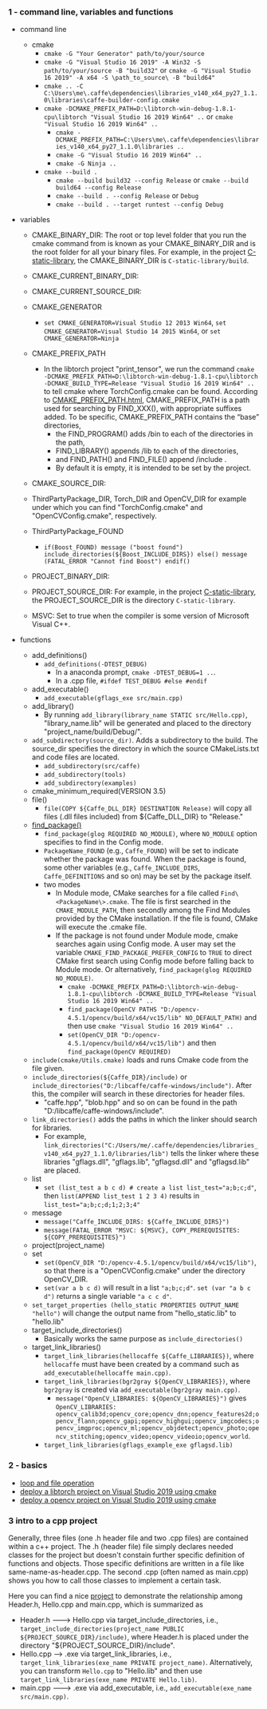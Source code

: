 ### 1 - command line, variables and functions
+ command line
  + cmake
    + `cmake -G "Your Generator" path/to/your/source`
    + `cmake -G "Visual Studio 16 2019" -A Win32 -S path/to/your/source -B "build32"` or `cmake -G "Visual Studio 16 2019" -A x64 -S \path_to_source\ -B "build64"`
    + `cmake .. -C C:\Users\me\.caffe\dependencies\libraries_v140_x64_py27_1.1.0\libraries\caffe-builder-config.cmake`
    + `cmake -DCMAKE_PREFIX_PATH=D:\libtorch-win-debug-1.8.1-cpu\libtorch "Visual Studio 16 2019 Win64" ..` or `cmake "Visual Studio 16 2019 Win64" ..`
      + `cmake -DCMAKE_PREFIX_PATH=C:\Users\me\.caffe\dependencies\libraries_v140_x64_py27_1.1.0\libraries ..`
      + `cmake -G "Visual Studio 16 2019 Win64" ..`
      + `cmake -G Ninja ..`
    + `cmake --build .`
      + `cmake --build build32 --config Release` or `cmake --build build64 --config Release`
      + `cmake --build . --config Release` or `Debug`
      + `cmake --build . --target runtest --config Debug`
+ variables
  + CMAKE_BINARY_DIR: The root or top level folder that you run the cmake command from is known as your CMAKE_BINARY_DIR and is the root folder for all your binary files. For example, in the project [C-static-library](https://github.com/ttroy50/cmake-examples/tree/master/01-basic/C-static-library), the CMAKE_BINARY_DIR is `C-static-library/build`.
  + CMAKE_CURRENT_BINARY_DIR:
  + CMAKE_CURRENT_SOURCE_DIR:
  + CMAKE_GENERATOR
    + `set CMAKE_GENERATOR=Visual Studio 12 2013 Win64`, `set CMAKE_GENERATOR=Visual Studio 14 2015 Win64`, or `set CMAKE_GENERATOR=Ninja`
  + CMAKE_PREFIX_PATH
    + In the libtorch project "print_tensor", we run the command
`cmake -DCMAKE_PREFIX_PATH=D:\libtorch-win-debug-1.8.1-cpu\libtorch -DCMAKE_BUILD_TYPE=Release "Visual Studio 16 2019 Win64" ..` to tell cmake where TorchConfig.cmake can be found. According to [CMAKE_PREFIX_PATH.html](https://cmake.org/cmake/help/v3.0/variable/CMAKE_PREFIX_PATH.html), CMAKE_PREFIX_PATH is a path used for searching by FIND_XXX(), with appropriate suffixes added. To be specific, CMAKE_PREFIX_PATH contains the “base” directories, 
      + the FIND_PROGRAM() adds /bin to each of the directories in the path, 
      + FIND_LIBRARY() appends /lib to each of the directories, 
      + and FIND_PATH() and FIND_FILE() append /include . 
      + By default it is empty, it is intended to be set by the project.
  
  + CMAKE_SOURCE_DIR:
  + ThirdPartyPackage_DIR, Torch_DIR and OpenCV_DIR for example under which you can find "TorchConfig.cmake" and "OpenCVConfig.cmake", respectively.
  + ThirdPartyPackage_FOUND
    + `if(Boost_FOUND) message ("boost found") include_directories(${Boost_INCLUDE_DIRS}) else() message (FATAL_ERROR "Cannot find Boost") endif()`
  + PROJECT_BINARY_DIR:
  + PROJECT_SOURCE_DIR: For example, in the project [C-static-library](https://github.com/ttroy50/cmake-examples/tree/master/01-basic/C-static-library), the PROJECT_SOURCE_DIR is the directory `C-static-library`.
  + MSVC: Set to true when the compiler is some version of Microsoft Visual C++.
  

+ functions
  + add_definitions()
    + `add_definitions(-DTEST_DEBUG)`
      + In a anaconda prompt, `cmake -DTEST_DEBUG=1 ..`.
      + In a .cpp file, `#ifdef TEST_DEBUG #else #endif`
  + add_executable()
    + `add_executable(gflags_exe src/main.cpp)`
  + add_library()
    + By running `add_library(library_name STATIC src/Hello.cpp)`, "library_name.lib" will be generated and placed to the directory "project_name/build/Debug/".
  + `add_subdirectory(source_dir)`. Adds a subdirectory to the build. The source_dir specifies the directory in which the source CMakeLists.txt and code files are located.
    + `add_subdirectory(src/caffe)`
    + `add_subdirectory(tools)`
    + `add_subdirectory(examples)`
  + cmake_minimum_required(VERSION 3.5)
  + file()
    + `file(COPY ${Caffe_DLL_DIR} DESTINATION Release)` will copy all files (.dll files included) from ${Caffe_DLL_DIR} to "Release."
  + [find_package()](https://github.com/suzyi/cpp/blob/master/cmake/basics.md#4---how-does-find_package-work)
    + `find_package(glog REQUIRED NO_MODULE)`, where `NO_MODULE` option specifies to find in the Config mode.
    + `PackageName_FOUND` (e.g., `Caffe_FOUND`) will be set to indicate whether the package was found. When the package is found, some other variables (e.g., `Caffe_INCLUDE_DIRS`, `Caffe_DEFINITIONS` and so on) may be set by the package itself.
    + two modes
      + In Module mode, CMake searches for a file called `Find\<PackageName\>.cmake`. The file is first searched in the `CMAKE_MODULE_PATH`, then secondly among the Find Modules provided by the CMake installation. If the file is found, CMake will execute the .cmake file.
      + If the package is not found under Module mode, cmake searches again using Config mode. A user may set the variable `CMAKE_FIND_PACKAGE_PREFER_CONFIG` to `TRUE` to direct CMake first search using Config mode before falling back to Module mode. Or alternatively, `find_package(glog REQUIRED NO_MODULE)`.
        + `cmake -DCMAKE_PREFIX_PATH=D:\libtorch-win-debug-1.8.1-cpu\libtorch -DCMAKE_BUILD_TYPE=Release "Visual Studio 16 2019 Win64" ..`
        + `find_package(OpenCV PATHS "D:/opencv-4.5.1/opencv/build/x64/vc15/lib" NO_DEFAULT_PATH)` and then use `cmake "Visual Studio 16 2019 Win64" ..`
        + `set(OpenCV_DIR "D:/opencv-4.5.1/opencv/build/x64/vc15/lib")` and then `find_package(OpenCV REQUIRED)`
  + `include(cmake/Utils.cmake)` loads and runs Cmake code from the file given.
  + `include_directories(${Caffe_DIR}/include)` or `include_directories("D:/libcaffe/caffe-windows/include")`. After this, the compiler will search in these directories for header files.
    + "caffe.hpp", "blob.hpp" and so on can be found in the path "D:/libcaffe/caffe-windows/include".
  + `link_directories()` adds the paths in which the linker should search for libraries.
    + For example, `link_directories("C:/Users/me/.caffe/dependencies/libraries_v140_x64_py27_1.1.0/libraries/lib")` tells the linker where these libraries "gflags.dll", "gflags.lib", "gflagsd.dll" and "gflagsd.lib" are placed.
  + list
    + `set (list_test a b c d) # create a list list_test="a;b;c;d"`, then `list(APPEND list_test 1 2 3 4)` results in `list_test="a;b;c;d;1;2;3;4"`
  + message
    + `message("Caffe_INCLUDE_DIRS: ${Caffe_INCLUDE_DIRS}")`
    + `message(FATAL_ERROR "MSVC: ${MSVC}, COPY_PREREQUISITES: ${COPY_PREREQUISITES}")`
  + project(project_name)
  + set
    + `set(OpenCV_DIR "D:/opencv-4.5.1/opencv/build/x64/vc15/lib")`, so that there is a "OpenCVConfig.cmake" under the directory OpenCV_DIR.
    + `set(var a b c d)` will result in a list `"a;b;c;d"`. `set (var "a b c d")` returns a single variable `"a c c d"`.
  + `set_target_properties (hello_static PROPERTIES OUTPUT_NAME "hello")` will change the output name from "hello_static.lib" to "hello.lib"
  + target_include_directories()
    + Basically works the same purpose as `include_directories()`
  + target_link_libraries()
    + `target_link_libraries(hellocaffe ${Caffe_LIBRARIES})`, where `hellocaffe` must have been created by a command such as `add_executable(hellocaffe main.cpp)`.
    + `target_link_libraries(bgr2gray ${OpenCV_LIBRARIES})`, where `bgr2gray` is created via `add_executable(bgr2gray main.cpp)`.
      + `message("OpenCV_LIBRARIES: ${OpenCV_LIBRARIES}")` gives `OpenCV_LIBRARIES: opencv_calib3d;opencv_core;opencv_dnn;opencv_features2d;opencv_flann;opencv_gapi;opencv_highgui;opencv_imgcodecs;opencv_imgproc;opencv_ml;opencv_objdetect;opencv_photo;opencv_stitching;opencv_video;opencv_videoio;opencv_world`.
    + `target_link_libraries(gflags_example_exe gflagsd.lib)`

### 2 - basics
+ [loop and file operation](examples/loop-and-file-operation.md)
+ [deploy a libtorch project on Visual Studio 2019 using cmake](https://github.com/suzyi/cpp/blob/master/deep-learning/libtorch.md)
+ [deploy a opencv project on Visual Studio 2019 using cmake](https://github.com/suzyi/cpp/blob/master/opencv/0-installation.md#2---run-a-toy-opencv-example-with-the-helpf-of-cmakeliststxt)
### 3 intro to a cpp project
Generally, three files (one .h header file and two .cpp files) are contained within a c++ project. The .h (header file) file simply declares needed classes for the project but doesn't constain further specific definition of functions and objects. Those specific definitions are written in a file like same-name-as-header.cpp. The second .cpp (often named as main.cpp) shows you how to call those classes to implement a certain task.

Here you can find a nice [project](https://github.com/ttroy50/cmake-examples/tree/master/01-basic/C-static-library) to demonstrate the relationship among Header.h, Hello.cpp and main.cpp, which is summarized as 
+ Header.h ---> Hello.cpp via target_include_directories, i.e., `target_include_directories(project_name PUBLIC ${PROJECT_SOURCE_DIR}/include)`, where Header.h is placed under the directory "${PROJECT_SOURCE_DIR}/include".
+ Hello.cpp --> .exe via target_link_libraries, i.e., `target_link_libraries(exe_name PRIVATE project_name)`. Alternatively, you can transform `Hello.cpp` to "Hello.lib" and then use `target_link_libraries(exe_name PRIVATE Hello.lib)`.
+ main.cpp ---> .exe via add_executable, i.e., `add_executable(exe_name src/main.cpp)`.
